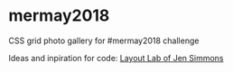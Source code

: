 # mermay2018
CSS grid photo gallery for #mermay2018 challenge

 Ideas and inpiration for code: [Layout Lab of Jen Simmons](http://labs.jensimmons.com/)

